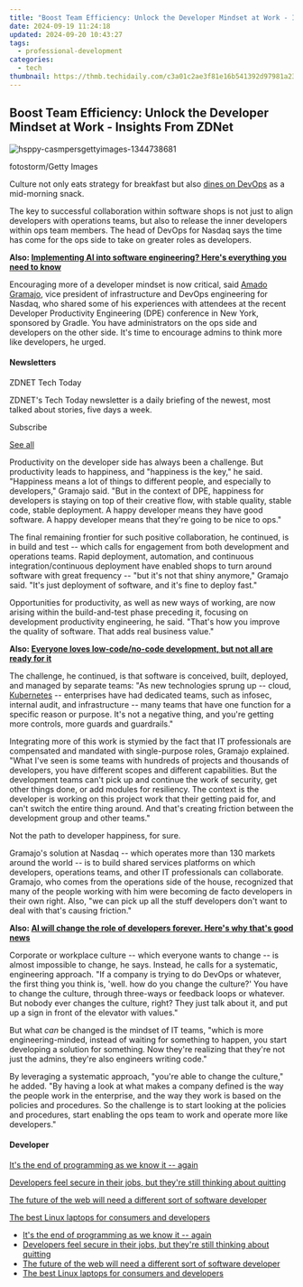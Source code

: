 ```yaml
---
title: "Boost Team Efficiency: Unlock the Developer Mindset at Work - Insights From ZDNet"
date: 2024-09-19 11:24:18
updated: 2024-09-20 10:43:27
tags:
  - professional-development
categories:
  - tech
thumbnail: https://thmb.techidaily.com/c3a01c2ae3f81e16b541392d97981a23b54ae2c3ac66e84b016298cd54b25a5e.jpg
---
```


## Boost Team Efficiency: Unlock the Developer Mindset at Work - Insights From ZDNet

![hsppy-casmpersgettyimages-1344738681](https://www.zdnet.com/a/img/resize/9e21c92728e5dae1d47bd047d80f959eb4af268d/2023/10/12/2935dabc-c85e-457f-ab84-0d6746a2641a/hsppy-casmpersgettyimages-1344738681.jpg?auto=webp&width=1280)

fotostorm/Getty Images

Culture not only eats strategy for breakfast but also [dines on DevOps](https://www.zdnet.com/article/building-software-these-days-design-thinking-hybrid-team-and-of-course-devops/) as a mid-morning snack. 

The key to successful collaboration within software shops is not just to align developers with operations teams, but also to release the inner developers within ops team members. The head of DevOps for Nasdaq says the time has come for the ops side to take on greater roles as developers. 

**Also: [Implementing AI into software engineering? Here's everything you need to know](https://www.zdnet.com/article/implementing-ai-into-software-engineering-heres-everything-you-need-to-know/)**

Encouraging more of a developer mindset is now critical, said [Amado Gramajo](https://www.linkedin.com/in/amado/), vice president of infrastructure and DevOps engineering for Nasdaq, who shared some of his experiences with attendees at the recent Developer Productivity Engineering (DPE) conference in New York, sponsored by Gradle. You have administrators on the ops side and developers on the other side. It's time to encourage admins to think more like developers, he urged. 

#### Newsletters

ZDNET Tech Today

ZDNET's Tech Today newsletter is a daily briefing of the newest, most talked about stories, five days a week.

 Subscribe

[See all](https://www.zdnet.com/newsletters/)

Productivity on the developer side has always been a challenge. But productivity leads to happiness, and "happiness is the key," he said. "Happiness means a lot of things to different people, and especially to developers," Gramajo said. "But in the context of DPE, happiness for developers is staying on top of their creative flow, with stable quality, stable code, stable deployment. A happy developer means they have good software. A happy developer means that they're going to be nice to ops."

The final remaining frontier for such positive collaboration, he continued, is in build and test -- which calls for engagement from both development and operations teams. Rapid deployment, automation, and continuous integration/continuous deployment have enabled shops to turn around software with great frequency -- "but it's not that shiny anymore," Gramajo said. "It's just deployment of software, and it's fine to deploy fast."

Opportunities for productivity, as well as new ways of working, are now arising within the build-and-test phase preceding it, focusing on development productivity engineering, he said. "That's how you improve the quality of software. That adds real business value."

**Also: [Everyone loves low-code/no-code development, but not all are ready for it](https://www.zdnet.com/article/everyone-loves-low-code-development-but-not-all-are-ready-for-it/)**

The challenge, he continued, is that software is conceived, built, deployed, and managed by separate teams: "As new technologies sprung up -- cloud, [Kubernetes](https://www.zdnet.com/article/what-is-kubernetes-everything-your-business-needs-to-know/) \-- enterprises have had dedicated teams, such as infosec, internal audit, and infrastructure -- many teams that have one function for a specific reason or purpose. It's not a negative thing, and you're getting more controls, more guards and guardrails."

Integrating more of this work is stymied by the fact that IT professionals are compensated and mandated with single-purpose roles, Gramajo explained. "What I've seen is some teams with hundreds of projects and thousands of developers, you have different scopes and different capabilities. But the development teams can't pick up and continue the work of security, get other things done, or add modules for resiliency. The context is the developer is working on this project work that their getting paid for, and can't switch the entire thing around. And that's creating friction between the development group and other teams."

Not the path to developer happiness, for sure. 

Gramajo's solution at Nasdaq -- which operates more than 130 markets around the world -- is to build shared services platforms on which developers, operations teams, and other IT professionals can collaborate. Gramajo, who comes from the operations side of the house, recognized that many of the people working with him were becoming de facto developers in their own right. Also, "we can pick up all the stuff developers don't want to deal with that's causing friction." 

**Also: [AI will change the role of developers forever. Here's why that's good news](https://www.zdnet.com/article/ai-will-change-the-role-of-developers-forever-heres-why-thats-good-news/)**

Corporate or workplace culture -- which everyone wants to change -- is almost impossible to change, he says. Instead, he calls for a systematic, engineering approach. "If a company is trying to do DevOps or whatever, the first thing you think is, 'well. how do you change the culture?' You have to change the culture, through three-ways or feedback loops or whatever. But nobody ever changes the culture, right? They just talk about it, and put up a sign in front of the elevator with values."

But what _can_ be changed is the mindset of IT teams, "which is more engineering-minded, instead of waiting for something to happen, you start developing a solution for something. Now they're realizing that they're not just the admins, they're also engineers writing code."

By leveraging a systematic approach, "you're able to change the culture," he added. "By having a look at what makes a company defined is the way the people work in the enterprise, and the way they work is based on the policies and procedures. So the challenge is to start looking at the policies and procedures, start enabling the ops team to work and operate more like developers."

#### Developer

[It's the end of programming as we know it -- again](https://www.zdnet.com/article/its-the-end-of-programming-as-we-know-it-again/ "It's the end of programming as we know it -- again")

[Developers feel secure in their jobs, but they're still thinking about quitting](https://www.zdnet.com/article/developers-feel-secure-in-their-jobs-but-theyre-still-thinking-about-quitting/ "Developers feel secure in their jobs, but they're still thinking about quitting")

[The future of the web will need a different sort of software developer](https://www.zdnet.com/article/the-future-of-the-web-will-need-a-different-sort-of-software-developer/ "The future of the web will need a different sort of software developer")

[The best Linux laptops for consumers and developers](https://www.zdnet.com/article/best-linux-laptop/ "The best Linux laptops for consumers and developers")

* [It's the end of programming as we know it -- again](https://www.zdnet.com/article/its-the-end-of-programming-as-we-know-it-again/ "It's the end of programming as we know it -- again")
* [Developers feel secure in their jobs, but they're still thinking about quitting](https://www.zdnet.com/article/developers-feel-secure-in-their-jobs-but-theyre-still-thinking-about-quitting/ "Developers feel secure in their jobs, but they're still thinking about quitting")
* [The future of the web will need a different sort of software developer](https://www.zdnet.com/article/the-future-of-the-web-will-need-a-different-sort-of-software-developer/ "The future of the web will need a different sort of software developer")
* [The best Linux laptops for consumers and developers](https://www.zdnet.com/article/best-linux-laptop/ "The best Linux laptops for consumers and developers")

<ins class="adsbygoogle"
     style="display:block"
     data-ad-format="autorelaxed"
     data-ad-client="ca-pub-7571918770474297"
     data-ad-slot="1223367746"></ins>



<ins class="adsbygoogle"
     style="display:block"
     data-ad-client="ca-pub-7571918770474297"
     data-ad-slot="8358498916"
     data-ad-format="auto"
     data-full-width-responsive="true"></ins>
